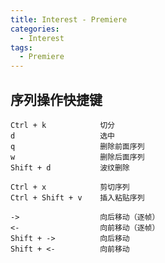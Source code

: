 ```yaml
---
title: Interest - Premiere
categories:
  - Interest
tags:
  - Premiere
---
```


<!--more-->

## 序列操作快捷键

    Ctrl + k            切分
    d                   选中
    q                   删除前面序列
    w                   删除后面序列
    Shift + d           波纹删除

    Ctrl + x            剪切序列
    Ctrl + Shift + v    插入粘贴序列

    ->                  向后移动（逐帧）
    <-                  向前移动（逐帧）
    Shift + ->          向后移动
    Shift + <-          向前移动

## 
